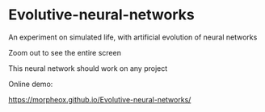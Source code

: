# Evolutive-neural-networks

An experiment on simulated life, with artificial evolution of neural networks

Zoom out to see the entire screen

This neural network should work on any project

Online demo:

https://morpheox.github.io/Evolutive-neural-networks/
